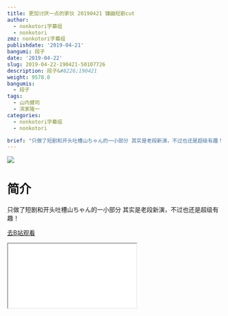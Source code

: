 ```yaml
---
title: 更加讨厌一点的家伙 20190421 镰鼬短剧cut
author:
  - nonkotori字幕组
  - nonkotori
zmz: nonkotori字幕组
publishdate: '2019-04-21'
bangumi: 段子
date: '2019-04-22'
slug: 2019-04-22-190421-50107726
description: 段子&#8226;190421
weight: 9578.0
bangumis:
  - 段子
tags:
  - 山内健司
  - 滨家隆一
categories:
  - nonkotori字幕组
  - nonkotori

brief: "只做了短剧和开头吐槽山ちゃん的一小部分 其实是老段新演，不过也还是超级有趣！"
---
```

![](https://raw.githubusercontent.com/tcgriffith/owaraisite/master/static/tmpimg/Zghi8yX.jpg)
# 简介  
只做了短剧和开头吐槽山ちゃん的一小部分
其实是老段新演，不过也还是超级有趣！  

[去B站观看](https://www.bilibili.com/video/av50107726/)
<div class ="resp-container"><iframe class="testiframe" src="//player.bilibili.com/player.html?aid=50107726"", scrolling="no", allowfullscreen="true" > </iframe></div> 
